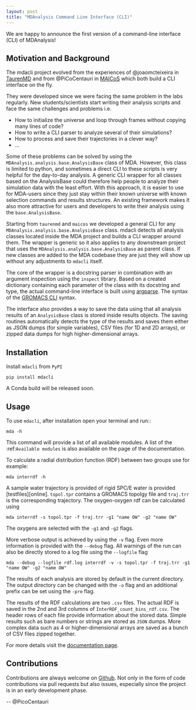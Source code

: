 ```yaml
---
layout: post
title: "MDAnalysis Command Line Interface (CLI)"
---
```


We are happy to announce the first version of a command-line interface (CLI)
of MDAnalysis!

## Motivation and Background

The mdacli project evolved from the experiences of @joaomcteixeira in
[TaurenMD][taurenmd] and from @PiCoCentauri in [MAICoS][maicos] which
both build a CLI interface on the fly.

They were developed since
we were facing the same problem in the labs regularly.
New students/scientists start writing their analysis
scripts and face the same challenges and problems i.e.

* How to initialize the universe and loop through frames without copying many lines of code?
* How to write a CLI parser to analyze several of their simulations?
* How to process and save their trajectories in a clever way?
* ...

Some of these problems can be solved by using the
`MDAnalysis.analysis.base.AnalysisBase` class of MDA. However,
this class is limited to python, and sometimes a direct CLI to these
scripts is very helpful for the day-to-day analysis.
A generic CLI wrapper for all classes based on the AnalysisBase could
therefore help people to analyze their simulation
data with the least effort. With this approach, it is easier to use for
MDA-users since they just stay within their known universe
with known selection commands and results structures.
An existing framework makes it also more attractive for users
and developers to write their analysis using the
`base.AnalysisBase`.

Starting from `taurenmd` and `maicos` we
developed a general CLI for any `MDAnalysis.analysis.base.AnalysisBase` class.
mdacli detects all analysis classes located inside the
MDA project and builds a CLI wrapper around them. The wrapper
is generic so it also applies to any downstream
project that uses the `MDAnalysis.analysis.base.AnalysisBase`
as parent class. If new classes are added to the
MDA codebase they are just they will show up without
any adjustments to `mdacli` itself.

The core of the wrapper is a docstring parser in combination
with an argument inspection using the `inspect` library. Based on
a created dictionary containing
each parameter of the class with its docstring and type, the actual command-line interface is built using [argparse][argparse]. The syntax of the
[GROMACS CLI][gmx_cli] syntax.

The interface also provides a
way to save the data using that all analysis results of an `AnalysisBase`
class is stored inside results objects. The saving routines automatically
detects the type of the results and saves them either as JSON dumps (for
simple variables), CSV files (for 1D and 2D arrays), or zipped data dumps
for high higher-dimensional arrays.


## Installation

Install ``mdacli`` from ``PyPI``

    pip install mdacli

A Conda build will be released soon.

## Usage

To use ``mdacli``, after installation
open your terminal and run::

    mda -h

This command will provide a list of all available modules. A list of the
:ref:`Available modules` is also available on the page of the documentation.

To calculate a radial distribution function (RDF) between two groups use for example:

    mda interrdf -h

A sample water trajectory is provided of rigid SPC/E water is
provided [testfiles][online].
`topol.tpr` contains a GROMACS topolgy file and `traj.trr` is
the corresponding trajectory. The oxygen-oxygen
rdf can be calculated using

    mda interrdf -s topol.tpr -f traj.trr -g1 "name OW" -g2 "name OW"

The oxygens are selected with the `-g1` and `-g2` flags.

More verbose output is achieved by using the `-v` flag. Even more
information is provided with the `--debug` flag.
All warnings
of the run can also be directly stored to a log file using the `--logfile`
flag

    mda --debug --logfile rdf.log interrdf -v -s topol.tpr -f traj.trr -g1 "name OW" -g2 "name OW"

The results of each analysis are stored by default in the current directory.
The output directory can be changed with the `-o` flag and an additional prefix can be
set using the `-pre` flag.

The results of the RDF calculations
are two `.csv` files. The actual RDF is saved in the 2nd and 3rd columns
of `InterRDF_count_bins_rdf.csv`. The header rows of each file provide
information about the stored data. Simple results such as bare numbers or
strings are stored as `JSON` dumps. More complex data such as
4 or higher-dimensional arrays are saved as a bunch of CSV files zipped
together.

For more details visit the [documentation page][documentation].

## Contributions

Contributions are always welcome on [Github][github]. Not only in the form of
code contributions via pull requests but also issues, especially
since the project is in an early development phase.

-- @PicoCentauri


[taurenmd]: https://github.com/joaomcteixeira/taurenmd
[maicos]: https://gitlab.com/maicos-devel/maicos
[gmx_cli]: https://manual.gromacs.org/documentation/current/user-guide/cmdline.html
[argparse]: https://docs.python.org/3/library/argparse.html
[testfiles]: https://github.com/MDAnalysis/mdacli/tree/main/data
[documentation]: xxx
[github]: https://github.com/MDAnalysis/mdacli